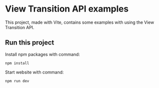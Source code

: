 # View Transition API examples

This project, made with Vite, contains some examples with using the View Transition API.

## Run this project

Install npm packages with command:
```
npm install
```

Start website with command:
```
npm run dev
```
